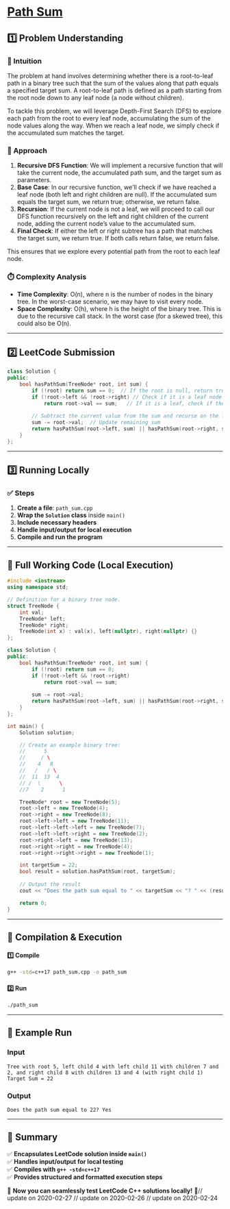 # **[Path Sum](https://leetcode.com/problems/path-sum/description/)**  

## **1️⃣ Problem Understanding**  
### **📌 Intuition**  
The problem at hand involves determining whether there is a root-to-leaf path in a binary tree such that the sum of the values along that path equals a specified target sum. A root-to-leaf path is defined as a path starting from the root node down to any leaf node (a node without children). 

To tackle this problem, we will leverage Depth-First Search (DFS) to explore each path from the root to every leaf node, accumulating the sum of the node values along the way. When we reach a leaf node, we simply check if the accumulated sum matches the target.

### **🚀 Approach**  
1. **Recursive DFS Function**: We will implement a recursive function that will take the current node, the accumulated path sum, and the target sum as parameters.
2. **Base Case**: In our recursive function, we'll check if we have reached a leaf node (both left and right children are null). If the accumulated sum equals the target sum, we return true; otherwise, we return false.
3. **Recursion**: If the current node is not a leaf, we will proceed to call our DFS function recursively on the left and right children of the current node, adding the current node’s value to the accumulated sum.
4. **Final Check**: If either the left or right subtree has a path that matches the target sum, we return true. If both calls return false, we return false.

This ensures that we explore every potential path from the root to each leaf node.

### **⏱️ Complexity Analysis**  
- **Time Complexity**: O(n), where n is the number of nodes in the binary tree. In the worst-case scenario, we may have to visit every node.
- **Space Complexity**: O(h), where h is the height of the binary tree. This is due to the recursive call stack. In the worst case (for a skewed tree), this could also be O(n).

---  

## **2️⃣ LeetCode Submission**  
```cpp
class Solution {
public:
    bool hasPathSum(TreeNode* root, int sum) {
        if (!root) return sum == 0;  // If the root is null, return true only if sum is 0 (not applicable actually as path sum is defined over paths)
        if (!root->left && !root->right) // Check if it is a leaf node
            return root->val == sum;   // If it is a leaf, check if the current value equals the remaining sum
        
        // Subtract the current value from the sum and recurse on the left and right children
        sum -= root->val;  // Update remaining sum
        return hasPathSum(root->left, sum) || hasPathSum(root->right, sum);
    }
};
```  

---  

## **3️⃣ Running Locally**  
### **✅ Steps**  
1. **Create a file**: `path_sum.cpp`  
2. **Wrap the `Solution` class** inside `main()`  
3. **Include necessary headers**  
4. **Handle input/output for local execution**  
5. **Compile and run the program**  

---  

## **📝 Full Working Code (Local Execution)**  
```cpp
#include <iostream>
using namespace std;

// Definition for a binary tree node.
struct TreeNode {
    int val;
    TreeNode* left;
    TreeNode* right;
    TreeNode(int x) : val(x), left(nullptr), right(nullptr) {}
};

class Solution {
public:
    bool hasPathSum(TreeNode* root, int sum) {
        if (!root) return sum == 0;  
        if (!root->left && !root->right) 
            return root->val == sum;   
        
        sum -= root->val;  
        return hasPathSum(root->left, sum) || hasPathSum(root->right, sum);
    }
};

int main() {
    Solution solution;

    // Create an example binary tree:
    //      5
    //     / \
    //    4   8
    //   /   / \
    //  11  13  4
    // /  \      \
    //7    2      1

    TreeNode* root = new TreeNode(5);
    root->left = new TreeNode(4);
    root->right = new TreeNode(8);
    root->left->left = new TreeNode(11);
    root->left->left->left = new TreeNode(7);
    root->left->left->right = new TreeNode(2);
    root->right->left = new TreeNode(13);
    root->right->right = new TreeNode(4);
    root->right->right->right = new TreeNode(1);

    int targetSum = 22;
    bool result = solution.hasPathSum(root, targetSum);
    
    // Output the result
    cout << "Does the path sum equal to " << targetSum << "? " << (result ? "Yes" : "No") << endl;

    return 0;
}
```  

---  

## **🔧 Compilation & Execution**  
#### **1️⃣ Compile**  
```bash
g++ -std=c++17 path_sum.cpp -o path_sum
```  

#### **2️⃣ Run**  
```bash
./path_sum
```  

---  

## **🎯 Example Run**  
### **Input**  
```
Tree with root 5, left child 4 with left child 11 with children 7 and 2, and right child 8 with children 13 and 4 (with right child 1) 
Target Sum = 22
```  
### **Output**  
```
Does the path sum equal to 22? Yes
```  

---  

## **📌 Summary**  
✅ **Encapsulates LeetCode solution inside `main()`**  
✅ **Handles input/output for local testing**  
✅ **Compiles with `g++ -std=c++17`**  
✅ **Provides structured and formatted execution steps**  

🚀 **Now you can seamlessly test LeetCode C++ solutions locally!** 🚀// update on 2020-02-27
// update on 2020-02-26
// update on 2020-02-24
